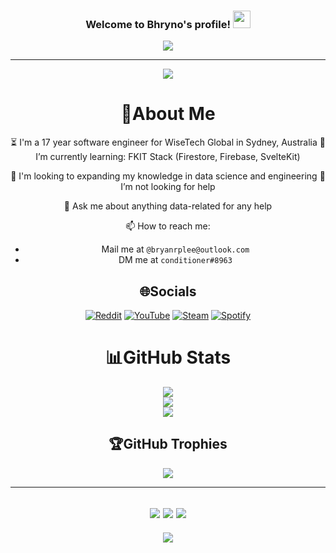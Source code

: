 <h3 align="center">
  Welcome to Bhryno's profile!
  <img src="https://media.giphy.com/media/hvRJCLFzcasrR4ia7z/giphy.gif" width="28">
</h3>
<p align="center">
  <a href="https://github.com/Bhryno/Bhryno"><img src="https://readme-typing-svg.herokuapp.com?color=%2336BCF7&center=true&vCenter=true&lines=Hi+%2C+welcome+to+my+Github+page;I+am+Bhryno;Software+Engineer+at+WiseTech+Global;Novice+Data+Scientist;Novice+Reverse+Engineer;Game+Dev;Crypto+Lover+%3C3"></a>
</p>

---
<div align="center">

![](https://quotes-github-readme.vercel.app/api?type=horizontal&theme=catppuccin)

  # 💫About Me
  ⏳ I'm a 17 year software engineer for WiseTech Global in Sydney, Australia
  🌱 I’m currently learning: FKIT Stack (Firestore, Firebase, SvelteKit)
  
  🔭 I'm looking to expanding my knowledge in data science and engineering
  🤔 I’m not looking for help

  💬 Ask me about anything data-related for any help
  
  📫 How to reach me:
   - Mail me at ```@bryanrplee@outlook.com```
   - DM me at ```conditioner#8963```

  ## 🌐Socials
  [![Reddit](https://img.shields.io/badge/Reddit-%23FF4500.svg?logo=Reddit&logoColor=white)](https://www.reddit.com/user/Rimification) [![YouTube](https://img.shields.io/badge/YouTube-%23FF0000.svg?logo=YouTube&logoColor=white)](https://www.youtube.com/channel/UCyJP4xA_LZXwuj1mZCt4Hzw) [![Steam](https://img.shields.io/badge/Steam-%23101C46.svg?logo=Steam&logoColor=white)](https://steamcommunity.com/id/hairconditioner/) [![Spotify](https://img.shields.io/badge/Spotify-%2300FF00.svg?logo=Spotify&logoColor=white)](https://open.spotify.com/user/barrocheter?si=098b95989d32440b)

  # 📊GitHub Stats
![](https://github-readme-stats.vercel.app/api?username=Bhryno&theme=radical&hide_border=false&include_all_commits=false&count_private=false)<br/>
![](https://github-readme-streak-stats.herokuapp.com/?user=Bhryno&theme=radical&hide_border=false)<br/>
![](https://github-readme-stats.vercel.app/api/top-langs/?username=Bhryno&theme=radical&hide_border=false&include_all_commits=false&count_private=false&layout=compact)
  
  ## 🏆GitHub Trophies
![](https://github-profile-trophy.vercel.app/?username=Bhryno&theme=discord&no-frame=false&no-bg=false&margin-w=4)
  
---
![](https://forthebadge.com/images/badges/powered-by-black-magic.svg)
![](http://ForTheBadge.com/images/badges/built-by-developers.svg)
![](https://forthebadge.com/images/badges/uses-brains.svg)
---
![](https://komarev.com/ghpvc/?username=HairConditioner&label=Visitors+Count&color=brightgreen)
</div>
